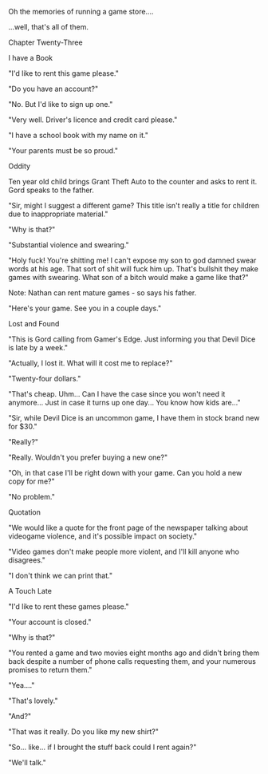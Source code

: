 
 

 

 

 

 

 

 

 

 

 




Oh the memories of running a game store....

...well, that's all of them.













Chapter Twenty-Three


I have a Book

 "I'd like to rent this game please."

"Do you have an account?"

"No.  But I'd like to sign up one."

"Very well.  Driver's licence and credit card please."

<dramatic pause>

"I have a school book with my name on it."

"Your parents must be so proud."

Oddity

Ten year old child brings Grant Theft Auto to the counter and asks to rent it.  Gord speaks to the father.

"Sir, might I suggest a different game?  This title isn't really a title for children due to inappropriate material."

"Why is that?"

"Substantial violence and swearing."

"Holy fuck!  You're shitting me!  I can't expose my son to god damned swear words at his age.  That sort of shit will fuck him up.  That's bullshit they make games with swearing.  What son of a bitch would make a game like that?"

<dramatic pause>

<Gord types into the computer>

Note:  Nathan can rent mature games - so says his father.

"Here's your game.  See you in a couple days."

 

Lost and Found

"This is Gord calling from Gamer's Edge.  Just informing you that Devil Dice is late by a week."

"Actually, I lost it.  What will it cost me to replace?"

"Twenty-four dollars."

"That's cheap.  Uhm...  Can I have the case since you won't need it anymore...  Just in case it turns up one day...  You know how kids are..."

"Sir, while Devil Dice is an uncommon game, I have them in stock brand new for $30."

"Really?"

"Really.  Wouldn't you prefer buying a new one?"

"Oh, in that case I'll be right down with your game.  Can you hold a new copy for me?"

"No problem."


Quotation

"We would like a quote for the front page of the newspaper talking about videogame violence, and it's possible impact on society."

"Video games don't make people more violent, and I'll kill anyone who disagrees."

<dramatic pause>

"I don't think we can print that."

 

A Touch Late

"I'd like to rent these games please."

"Your account is closed."

"Why is that?"

"You rented a game and two movies eight months ago and didn't bring them back despite a number of phone calls requesting them, and your numerous promises to return them."

<dramatic pause>

"Yea...."

"That's lovely."

"And?"

"That was it really.  Do you like my new shirt?"

"So... like...  if I brought the stuff back could I rent again?"

"We'll talk."

<customer returns the next day with product in hand>

 
 